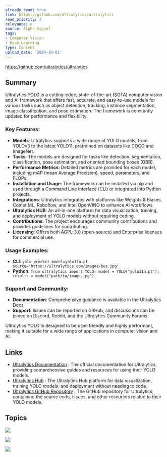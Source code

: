 ```yaml
---
already_read: true
link: https://github.com/ultralytics/ultralytics
read_priority: 2
relevance: 0
source: Alpha Signal
tags:
- Computer_Vision
- Deep_Learning
type: Content
upload_date: '2024-10-01'
---
```


https://github.com/ultralytics/ultralytics
## Summary

Ultralytics YOLO is a cutting-edge, state-of-the-art (SOTA) computer vision and AI framework that offers fast, accurate, and easy-to-use models for various tasks such as object detection, tracking, instance segmentation, image classification, and pose estimation. The framework is constantly updated for performance and flexibility.

### Key Features:
- **Models**: Ultralytics supports a wide range of YOLO models, from YOLOv3 to the latest YOLO11, pretrained on datasets like COCO and ImageNet.
- **Tasks**: The models are designed for tasks like detection, segmentation, classification, pose estimation, and oriented bounding boxes (OBB).
- **Performance Metrics**: Detailed metrics are provided for each model, including mAP (mean Average Precision), speed, parameters, and FLOPs.
- **Installation and Usage**: The framework can be installed via pip and used through a Command Line Interface (CLI) or integrated into Python projects.
- **Integrations**: Ultralytics integrates with platforms like Weights & Biases, Comet ML, Roboflow, and Intel OpenVINO to enhance AI workflows.
- **Ultralytics HUB**: An all-in-one platform for data visualization, training, and deployment of YOLO models without requiring coding.
- **Contributions**: The project encourages community contributions and provides guidelines for contributing.
- **Licensing**: Offers both AGPL-3.0 (open-source) and Enterprise licenses for commercial use.

### Usage Examples:
- **CLI**: `yolo predict model=yolo11n.pt source='https://ultralytics.com/images/bus.jpg'`
- **Python**: `from ultralytics import YOLO; model = YOLO("yolo11n.pt"); results = model("path/to/image.jpg")`

### Support and Community:
- **Documentation**: Comprehensive guidance is available in the Ultralytics Docs.
- **Support**: Issues can be reported on GitHub, and discussions can be joined on Discord, Reddit, and the Ultralytics Community Forums.

Ultralytics YOLO is designed to be user-friendly and highly performant, making it suitable for a wide range of applications in computer vision and AI.
## Links

- [Ultralytics Documentation](https://docs.ultralytics.com/) : The official documentation for Ultralytics, providing comprehensive guides and resources for using their YOLO models.
- [Ultralytics Hub](https://hub.ultralytics.com/) : The Ultralytics Hub platform for data visualization, training YOLO models, and deployment without needing to code.
- [Ultralytics GitHub Repository](https://github.com/ultralytics) : The GitHub repository for Ultralytics, containing the source code, issues, and other resources related to their YOLO models.

## Topics

![](topics/Library/Ultralytics%20YOLO)

![](topics/Model/YOLO11)

![](topics/Platform/Ultralytics%20HUB)